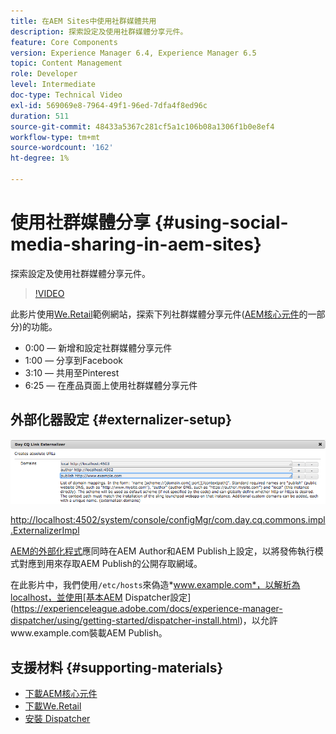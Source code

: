 ```yaml
---
title: 在AEM Sites中使用社群媒體共用
description: 探索設定及使用社群媒體分享元件。
feature: Core Components
version: Experience Manager 6.4, Experience Manager 6.5
topic: Content Management
role: Developer
level: Intermediate
doc-type: Technical Video
exl-id: 569069e8-7964-49f1-96ed-7dfa4f8ed96c
duration: 511
source-git-commit: 48433a5367c281cf5a1c106b08a1306f1b0e8ef4
workflow-type: tm+mt
source-wordcount: '162'
ht-degree: 1%

---
```


# 使用社群媒體分享 {#using-social-media-sharing-in-aem-sites}

探索設定及使用社群媒體分享元件。

>[!VIDEO](https://video.tv.adobe.com/v/18897?quality=12&learn=on)

此影片使用[We.Retail](https://github.com/Adobe-Marketing-Cloud/aem-sample-we-retail#weretail)範例網站，探索下列社群媒體分享元件([AEM核心元件](https://experienceleague.adobe.com/docs/experience-manager-core-components/using/introduction.html?lang=zh-hant)的一部分)的功能。

* 0:00 — 新增和設定社群媒體分享元件
* 1:00 — 分享到Facebook
* 3:10 — 共用至Pinterest
* 6:25 — 在產品頁面上使用社群媒體分享元件

## 外部化器設定 {#externalizer-setup}

![天CQ連結外部器](assets/externalizer.png)

[http://localhost:4502/system/console/configMgr/com.day.cq.commons.impl.ExternalizerImpl](http://localhost:4502/system/console/configMgr/com.day.cq.commons.impl.ExternalizerImpl)

[AEM的外部化程式](https://helpx.adobe.com/experience-manager/6-5/sites/developing/using/externalizer.html)應同時在AEM Author和AEM Publish上設定，以將發佈執行模式對應到用來存取AEM Publish的公開存取網域。

在此影片中，我們使用`/etc/hosts`來偽造&#x200B;*www.example.com*，以解析為localhost，並使用[基本AEM Dispatcher設定](https://experienceleague.adobe.com/docs/experience-manager-dispatcher/using/getting-started/dispatcher-install.html)，以允許www.example.com裝載AEM Publish。

## 支援材料 {#supporting-materials}

* [下載AEM核心元件](https://github.com/adobe/aem-core-wcm-components/releases)
* [下載We.Retail](https://github.com/Adobe-Marketing-Cloud/aem-sample-we-retail/releases)
* [安裝 Dispatcher](https://experienceleague.adobe.com/docs/experience-manager-dispatcher/using/getting-started/dispatcher-install.html)
